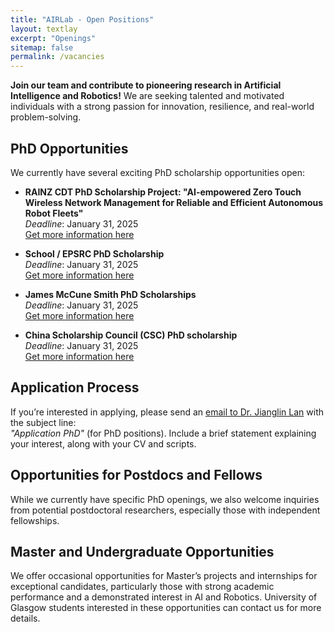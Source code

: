 ```yaml
---
title: "AIRLab - Open Positions"
layout: textlay
excerpt: "Openings"
sitemap: false
permalink: /vacancies
---
```


**Join our team and contribute to pioneering research in Artificial Intelligence and Robotics!** We are seeking talented and motivated individuals with a strong passion for innovation, resilience, and real-world problem-solving. 

## PhD Opportunities

We currently have several exciting PhD scholarship opportunities open:

- **RAINZ CDT PhD Scholarship Project: "AI-empowered Zero Touch Wireless Network Management for Reliable and Efficient Autonomous Robot Fleets"**  
  *Deadline*: January 31, 2025  
  [Get more information here](https://www.findaphd.com/phds/project/ai-empowered-zero-touch-wireless-network-management-for-reliable-and-efficient-autonomous-robot-fleets/?p175959)

- **School / EPSRC PhD Scholarship**   
  *Deadline*: January 31, 2025  
  [Get more information here](https://www.gla.ac.uk/schools/engineering/phdopportunities)

- **James McCune Smith PhD Scholarships**   
  *Deadline*: January 31, 2025  
  [Get more information here](https://www.gla.ac.uk/scholarships/mccune-smith/)
  
- **China Scholarship Council (CSC) PhD scholarship**  
  *Deadline*: January 31, 2025  
  [Get more information here](https://www.gla.ac.uk/colleges/scienceengineering/graduateschool/scholarships/chinascholarshipcouncil/)


## Application Process

If you’re interested in applying, please send an [email to Dr. Jianglin Lan](mailto:jianglin.lan@glasgow.ac.uk) with the subject line:  
_"Application PhD"_ (for PhD positions). Include a brief statement explaining your interest, along with your CV and scripts.

## Opportunities for Postdocs and Fellows

While we currently have specific PhD openings, we also welcome inquiries from potential postdoctoral researchers, especially those with independent fellowships.

## Master and Undergraduate Opportunities

We offer occasional opportunities for Master’s projects and internships for exceptional candidates, particularly those with strong academic performance and a demonstrated interest in AI and Robotics. University of Glasgow students interested in these opportunities can contact us for more details.
